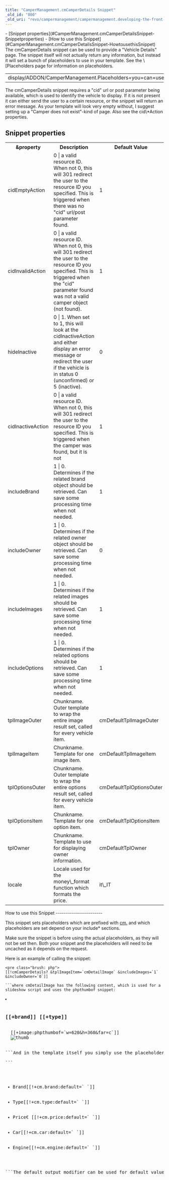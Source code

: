 ```yaml
---
title: "CamperManagement.cmCamperDetails Snippet"
_old_id: "800"
_old_uri: "revo/campermanagement/campermanagement.developing-the-front-end/campermanagement.cmcamperdetails-snippet"
---
```


<div>- [Snippet properties](#CamperManagement.cmCamperDetailsSnippet-Snippetproperties)
- [How to use this Snippet](#CamperManagement.cmCamperDetailsSnippet-HowtousethisSnippet)

</div>The cmCamperDetails snippet can be used to provide a "Vehicle Details" page. The snippet itself will not actually return any information, but instead it will set a bunch of placeholders to use in your template. See the \[Placeholders page for information on placeholders.

<table><tbody><tr><td>display/ADDON/CamperManagement.Placeholders+you+can+use\]</td></tr></tbody></table>The cmCamperDetails snippet requires a "cid" url or post parameter being available, which is used to identify the vehicle to display. If it is not present it can either send the user to a certain resource, or the snippet will return an error message. As your template will look very empty without, I suggest setting up a "Camper does not exist"-kind of page. Also see the cid\*Action properties.

Snippet properties
------------------

<table><tbody><tr><th>&property</th><th>Description   
</th><th>Default Value   
</th></tr><tr><td>cidEmptyAction   
</td><td>0 | a valid resource ID. When not 0, this will 301 redirect the user to the resource ID you specified. This is triggered when there was no "cid" url/post parameter found.   
</td><td>1   
</td></tr><tr><td>cidInvalidAction   
</td><td>0 | a valid resource ID. When not 0, this will 301 redirect the user to the resource ID you specified. This is triggered when the "cid" parameter found was not a valid camper object (not found).   
</td><td>1   
</td></tr><tr><td>hideInactive   
</td><td>0 | 1. When set to 1, this will look at the cidInactiveAction and either display an error message or redirect the user if the vehicle is in status 0 (unconfirmed) or 5 (inactive).   
</td><td>0   
</td></tr><tr><td>cidInactiveAction   
</td><td>0 | a valid resource ID. When not 0, this will 301 redirect the user to the resource ID you specified. This is triggered when the camper was found, but it is not   
</td><td>1   
</td></tr><tr><td>includeBrand   
</td><td>1 | 0. Determines if the related brand object should be retrieved. Can save some processing time when not needed.   
</td><td>1   
</td></tr><tr><td>includeOwner   
</td><td>1 | 0. Determines if the related owner object should be retrieved. Can save some processing time when not needed.   
</td><td>0   
</td></tr><tr><td>includeImages   
</td><td>1 | 0. Determines if the related images should be retrieved. Can save some processing time when not needed.</td><td>1   
</td></tr><tr><td>includeOptions   
</td><td>1 | 0. Determines if the related options should be retrieved. Can save some processing time when not needed.</td><td>1   
</td></tr><tr><td>tplImageOuter   
</td><td>Chunkname. Outer template to wrap the entire image result set, called for every vehicle item.   
</td><td>cmDefaultTplImageOuter   
</td></tr><tr><td>tplImageItem   
</td><td>Chunkname. Template for one image item.   
</td><td>cmDefaultTplImageItem   
</td></tr><tr><td>tplOptionsOuter   
</td><td>Chunkname. Outer template to wrap the entire options result set, called for every vehicle item.   
</td><td>cmDefaultTplOptionsOuter   
</td></tr><tr><td>tplOptionsItem   
</td><td>Chunkname. Template for one option item.   
</td><td>cmDefaultTplOptionsItem   
</td></tr><tr><td>tplOwner   
</td><td>Chunkname. Template to use for displaying owner information.   
</td><td>cmDefaultTplOwner   
</td></tr><tr><td>locale   
</td><td>Locale used for the money\_format function which formats the price.   
</td><td>it\_IT   
</td></tr></tbody></table>How to use this Snippet
-----------------------

This snippet sets placeholders which are prefixed with <ins>cm.</ins> and which placeholders are set depend on your include\* sections.

Make sure the snippet is before using the actual placeholders, as they will not be set then. Both your snippet and the placeholders will need to be uncached as it depends on the request.

Here is an example of calling the snippet:

```
<pre class="brush: php">
[[!cmCamperDetails? &tplImageItem=`cmDetailImage` &includeImages=`1` &includeOwner=`0`]]

```where cmDetailImage has the following content, which is used for a slideshow script and uses the phpthumbof snippet:

```
<pre class="brush: php">
<li>
  <h3>[[+brand]] [[+type]] </h3>
  <span>[[+image:phpthumbof=`w=620&h=360&far=c`]]</span>
  <img src="[[+image:phpthumbof=`w=45&h=33&zc=1`]]" alt="thumb" />
</li>

```And in the template itself you simply use the placeholders like this:

```
<pre class="brush: php">
<ul>
  <li><span>Brand</span>[[!+cm.brand:default=`&nbsp;`]]</li>
  <li><span>Type</span>[[!+cm.type:default=`&nbsp;`]]</li>
  <li><span>Price</span>&euro; [[!+cm.price:default=`&nbsp;`]]</li>
  <li><span>Car</span>[[!+cm.car:default=`&nbsp;`]]</li>
  <li><span>Engine</span>[[!+cm.engine:default=`&nbsp;`]]</li>
</ul>

```The default output modifier can be used for default values (in this case a non breaking space as the template required that when there is no value).